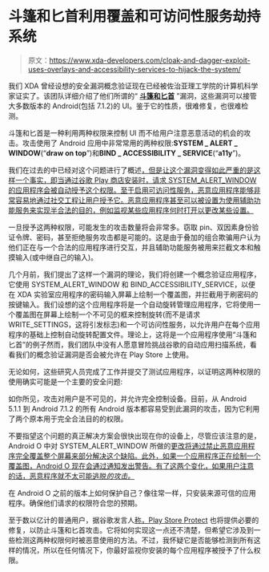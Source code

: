 # 斗篷和匕首利用覆盖和可访问性服务劫持系统

> 原文：<https://www.xda-developers.com/cloak-and-dagger-exploit-uses-overlays-and-accessibility-services-to-hijack-the-system/>

我们 XDA 曾经设想的安全漏洞概念验证现在已经被佐治亚理工学院的计算机科学家证实了。该团队详细介绍了他们所谓的“ [**斗篷和匕首**](http://cloak-and-dagger.org/) ”漏洞，这些漏洞可以接管大多数版本的 Android(包括 7.1.2)的 UI。鉴于它的性质，很难修复，也很难检测。

斗篷和匕首是一种利用两种权限来控制 UI 而不给用户注意恶意活动的机会的攻击。攻击使用了 Android 应用中非常常用的两种权限:**SYSTEM _ ALERT _ WINDOW**(“**draw on top**”)和**BIND _ ACCESSIBILITY _ SERVICE**(“**a11y**”)。

我们在过去的中已经对这个问题进行了概述[，但是让这个漏洞变得如此严重的是这样一个事实，即当通过谷歌 Play 商店安装时，请求 SYSTEM_ALERT_WINDOW 的应用程序会被自动授予这个权限。至于启用可访问性服务，恶意应用程序能够非常容易地通过社交工程让用户授予它。恶意应用程序甚至可以被设置为使用辅助功能服务来实现半合法的目的，例如监视某些应用程序何时打开以更改某些设置。](https://www.xda-developers.com/how-tapjacking-made-a-return-with-android-marshmallow-and-nobody-noticed/)

一旦授予这两种权限，可能发生的攻击数量将会非常多。窃取 pin、双因素身份验证令牌、密码，甚至拒绝服务攻击都是可能的。这是由于叠加的组合欺骗用户认为他们正在与一个合法的应用程序进行交互，并且辅助功能服务被用来拦截文本和触摸输入(或中继自己的输入)。

几个月前，我们提出了这样一个漏洞的理论，我们将创建一个概念验证应用程序，它使用 SYSTEM_ALERT_WINDOW 和 BIND_ACCESSIBILITY_SERVICE，以便在 XDA 实验室应用程序的密码输入屏幕上绘制一个覆盖图，并拦截用于刷密码的按键输入。我们设想的这个应用程序将是一个自动旋转管理应用程序，它将使用一个覆盖图在屏幕上绘制一个不可见的框来控制旋转(而不是请求 WRITE_SETTINGS，这将引发标志)和一个可访问性服务，以允许用户在每个应用程序的基础上控制自动旋转配置文件。理论上，这将是一个应用程序使用“斗篷和匕首”的例子然而，我们团队中没有人愿意冒险挑战谷歌的自动应用扫描系统，看看我们的概念验证漏洞是否会被允许在 Play Store 上使用。

无论如何，这些研究人员完成了工作并提交了测试应用程序，以证明这两种权限的使用确实可能是一个主要的安全问题:

如你所见，攻击对用户是不可见的，并允许完全控制设备。目前，从 Android 5.1.1 到 Android 7.1.2 的所有 Android 版本都容易受到此漏洞的攻击，因为它利用了两个原本用于完全合法目的的权限。

不要指望这个问题的真正解决方案会很快出现在你的设备上，尽管应该注意的是，Android O 中对 SYSTEM_ALERT_WINDOW 所做的[更改将通过禁止恶意应用程序完全覆盖整个屏幕来部分解决这个缺陷。此外，如果一个应用程序正在绘制一个覆盖图，Android O 现在会通过通知发出警告。有了这两个变化，如果用户注意的话，恶意程序就不太可能逃脱*的攻击。*](https://www.xda-developers.com/android-o-is-breaking-apps-that-overlay-on-top-of-the-status-bar/)

在 Android O 之前的版本上如何保护自己？像往常一样，只安装来源可信的应用程序。确保他们请求的权限符合您的预期。

至于数以亿计的普通用户，据谷歌发言人[称，Play Store Protect](https://www.xda-developers.com/google-play-protect-a-new-solution-to-keep-your-android-device-secure/) 也将提供必要的修复，以防止斗篷和匕首攻击。它将如何实现这一点还不清楚，但希望它涉及到一些检测这两种权限何时被恶意使用的方法。不过，我怀疑它是否能够检测到所有这样的情况，所以在任何情况下，你最好监视你安装的每个应用程序被授予了什么权限。